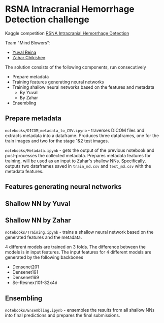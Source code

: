 # RSNA Intracranial Hemorrhage Detection challenge

Kaggle competition [RSNA Intracranial Hemorrhage Detection](https://www.kaggle.com/c/rsna-intracranial-hemorrhage-detection/overview)

Team "Mind Blowers":

* [Yuval Reina](https://www.kaggle.com/yuval6967)
* [Zahar Chikishev](https://www.kaggle.com/zaharch)

The solution consists of the following components, run consecutively

* Prepare metadata
* Training features generating neural networks
* Training shallow neural networks based on the features and metadata
   * By Yuval
   * By Zahar
* Ensembling


## Prepare metadata

`notebooks/DICOM_metadata_to_CSV.ipynb` - traverses DICOM files and extracts metadata into a dataframe. Produces three dataframes, one for the train images and two for the stage 1&2 test images.

`notebooks/Metadata.ipynb` - gets the output of the previous notebook and post-processes the collected metadata. Prepares metadata features for training, will be used as an input to Zahar's shallow NNs. Specifically, outputs two dataframes saved in `train_md.csv` and `test_md.csv` with the metadata features. 

## Features generating neural networks

## Shallow NN by Yuval

## Shallow NN by Zahar

`notebooks/Training.ipynb` - trains a shallow neural network based on the generated features and the metadata. 

4 different models are trained on 3 folds. The difference between the models is in input features. The input features for 4 different models are generated by the following backbones

* Densenet201
* Densenet161
* Densenet169
* Se-Resnext101-32x4d

## Ensembling

`notebooks/Ensembling.ipynb` - ensembles the results from all shallow NNs into final predictions and prepares the final submissions.
